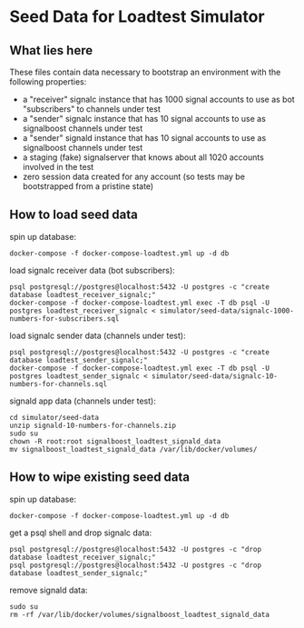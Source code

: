 # Seed Data for Loadtest Simulator

## What lies here

These files contain data necessary to bootstrap an environment with the following properties:
- a "receiver" signalc instance that has 1000 signal accounts to use as bot "subscribers" to channels under test
- a "sender" signalc instance that has 10 signal accounts to use as signalboost channels under test
- a "sender" signald instance that has 10 signal accounts to use as signalboost channels under test
- a staging (fake) signalserver that knows about all 1020 accounts involved in the test
- zero session data created for any account (so tests may be bootstrapped from a pristine state)


## How to load seed data

spin up database:

```shell
docker-compose -f docker-compose-loadtest.yml up -d db
```

load signalc receiver data (bot subscribers):

```shell
psql postgresql://postgres@localhost:5432 -U postgres -c "create database loadtest_receiver_signalc;"
docker-compose -f docker-compose-loadtest.yml exec -T db psql -U postgres loadtest_receiver_signalc < simulator/seed-data/signalc-1000-numbers-for-subscribers.sql
```

load signalc sender data (channels under test):

```shell
psql postgresql://postgres@localhost:5432 -U postgres -c "create database loadtest_sender_signalc;"
docker-compose -f docker-compose-loadtest.yml exec -T db psql -U postgres loadtest_sender_signalc < simulator/seed-data/signalc-10-numbers-for-channels.sql
```

signald app data (channels under test):

```shell
cd simulator/seed-data
unzip signald-10-numbers-for-channels.zip
sudo su
chown -R root:root signalboost_loadtest_signald_data
mv signalboost_loadtest_signald_data /var/lib/docker/volumes/
```

## How to wipe existing seed data

spin up database:

```shell
docker-compose -f docker-compose-loadtest.yml up -d db
```

get a psql shell and drop signalc data:

```shell
psql postgresql://postgres@localhost:5432 -U postgres -c "drop database loadtest_receiver_signalc;"
psql postgresql://postgres@localhost:5432 -U postgres -c "drop database loadtest_sender_signalc;"
```

remove signald data:

```shell
sudo su
rm -rf /var/lib/docker/volumes/signalboost_loadtest_signald_data
```
